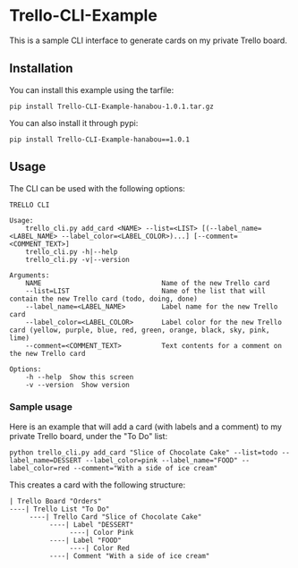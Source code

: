 # Trello-CLI-Example
This is a sample CLI interface to generate cards on my private Trello board.
## Installation
You can install this example using the tarfile:

    pip install Trello-CLI-Example-hanabou-1.0.1.tar.gz
    
You can also install it through pypi:

    pip install Trello-CLI-Example-hanabou==1.0.1
    
## Usage
The CLI can be used with the following options:

    TRELLO CLI

    Usage:
        trello_cli.py add_card <NAME> --list=<LIST> [(--label_name=<LABEL_NAME> --label_color=<LABEL_COLOR>)...] [--comment=<COMMENT_TEXT>]
        trello_cli.py -h|--help
        trello_cli.py -v|--version

    Arguments:
        NAME                              Name of the new Trello card
        --list=LIST                       Name of the list that will contain the new Trello card (todo, doing, done)
        --label_name=<LABEL_NAME>         Label name for the new Trello card
        --label_color=<LABEL_COLOR>       Label color for the new Trello card (yellow, purple, blue, red, green, orange, black, sky, pink, lime)
        --comment=<COMMENT_TEXT>          Text contents for a comment on the new Trello card

    Options:
        -h --help  Show this screen
        -v --version  Show version

### Sample usage
Here is an example that will add a card (with labels and a comment) to my private Trello board, under the "To Do" list:

    python trello_cli.py add_card "Slice of Chocolate Cake" --list=todo --label_name=DESSERT --label_color=pink --label_name="FOOD" --label_color=red --comment="With a side of ice cream"

This creates a card with the following structure:
    
    | Trello Board "Orders"
    ----| Trello List "To Do"
         ----| Trello Card "Slice of Chocolate Cake"
              ----| Label "DESSERT"
                   ----| Color Pink
              ----| Label "FOOD"
                   ----| Color Red
              ----| Comment "With a side of ice cream"
